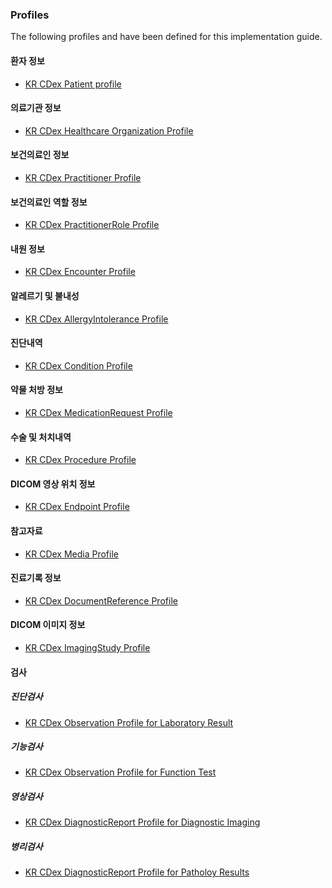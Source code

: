 ### Profiles

The following profiles and have been defined for this implementation guide.

#### 환자 정보

- [KR CDex Patient profile](StructureDefinition-miphr-patient.html)

#### 의료기관 정보

- [KR CDex Healthcare Organization Profile](StructureDefinition-miphr-organization.html)

#### 보건의료인 정보

- [KR CDex Practitioner Profile](StructureDefinition-krcdex-practitioner.html)

#### 보건의료인 역할 정보

- [KR CDex PractitionerRole Profile](StructureDefinition-miphr-practitioner-role.html)

#### 내원 정보

- [KR CDex Encounter Profile](StructureDefinition-miphr-encounter.html)

#### 알레르기 및 불내성

- [KR CDex AllergyIntolerance Profile](StructureDefinition-miphr-allergy-intolerance.html)

#### 진단내역

- [KR CDex Condition Profile](StructureDefinition-miphr-condition.html)

#### 약물 처방 정보

- [KR CDex MedicationRequest Profile](StructureDefinition-miphr-medication-request.html)

#### 수술 및 처치내역

- [KR CDex Procedure Profile](StructureDefinition-miphr-procedure.html)

#### DICOM 영상 위치 정보

- [KR CDex Endpoint Profile](StructureDefinition-miphr-end-point.html)

#### 참고자료

- [KR CDex Media Profile](StructureDefinition-miphr-media.html)

#### 진료기록 정보

- [KR CDex DocumentReference Profile](StructureDefinition-miphr-document-reference.html)

#### DICOM 이미지 정보

- [KR CDex ImagingStudy Profile](StructureDefinition-miphr-imaging-study.html)

#### 검사

##### 진단검사

- [KR CDex Observation Profile for Laboratory Result](StructureDefinition-miphr-observation-laboratory.html)

##### 기능검사

- [KR CDex Observation Profile for Function Test](StructureDefinition-miphr-observation-exam.html)

<!-- #### DiagnosticReport -->

##### 영상검사

- [KR CDex DiagnosticReport Profile for Diagnostic Imaging](StructureDefinition-miphr-diagnostic-report-imaging.html)

##### 병리검사

- [KR CDex DiagnosticReport Profile for Patholoy Results](StructureDefinition-miphr-diagnostic-report-pathology.html)

<!-- ### Extensions
KR CDex의 환자정보 구조
- [KR Core Road Name Address Extension](StructureDefinition-krcore-roadNameAddress.html)
- [KR Core Insurance Types Extension](StructureDefinition-krcore-insuranceTypes.html)
- [KR Core Test Request DateTime Extension](StructureDefinition-krcore-testRequestDateTime.html) -->
